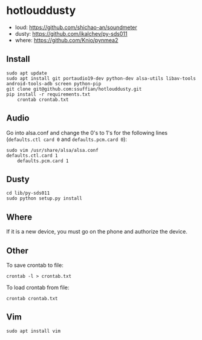 # hotlouddusty

- loud: https://github.com/shichao-an/soundmeter
- dusty: https://github.com/ikalchev/py-sds011
- where: https://github.com/Knio/pynmea2

## Install

	sudo apt update
	sudo apt install git portaudio19-dev python-dev alsa-utils libav-tools android-tools-adb screen python-pip
	git clone git@github.com:ssuffian/hotlouddusty.git
	pip install -r requirements.txt 
        crontab crontab.txt
	
## Audio

Go into alsa.conf and change the 0's to 1's for the following lines (`defaults.ctl card 0` and `defaults.pcm.card 0`):

	sudo vim /usr/share/alsa/alsa.conf
	defaults.ctl.card 1
    	defaults.pcm.card 1

## Dusty

	cd lib/py-sds011
	sudo python setup.py install

## Where

If it is a new device, you must go on the phone and authorize the device.

## Other

To save crontab to file:
        
	crontab -l > crontab.txt
        
To load crontab from file:

	crontab crontab.txt

## Vim
	sudo apt install vim
	
